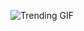 ![Trending GIF](https://media4.giphy.com/media/v1.Y2lkPThiYjIxNzcyZHdheHBkY2VwZHloazF1ZzdoNmk0cTdsdGpudHEwMDgxY2xhaTV1bSZlcD12MV9naWZzX3NlYXJjaCZjdD1n/xUPGcEliCc7bETyfO8/giphy.gif)
